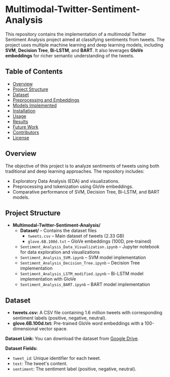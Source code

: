 <h1>Multimodal-Twitter-Sentiment-Analysis</h1>

<p>This repository contains the implementation of a multimodal Twitter Sentiment Analysis project aimed at classifying sentiments from tweets. The project uses multiple machine learning and deep learning models, including <strong>SVM</strong>, <strong>Decision Tree</strong>, <strong>Bi-LSTM</strong>, and <strong>BART</strong>. It also leverages <strong>GloVe embeddings</strong> for richer semantic understanding of the tweets.</p>

<h2>Table of Contents</h2>
<ul>
  <li><a href="#overview">Overview</a></li>
  <li><a href="#project-structure">Project Structure</a></li>
  <li><a href="#dataset">Dataset</a></li>
  <li><a href="#preprocessing-and-embeddings">Preprocessing and Embeddings</a></li>
  <li><a href="#models-implemented">Models Implemented</a></li>
  <li><a href="#installation">Installation</a></li>
  <li><a href="#usage">Usage</a></li>
  <li><a href="#results">Results</a></li>
  <li><a href="#future-work">Future Work</a></li>
  <li><a href="#contributors">Contributors</a></li>
  <li><a href="#license">License</a></li>
</ul>

<h2 id="overview">Overview</h2>
<p>The objective of this project is to analyze sentiments of tweets using both traditional and deep learning approaches. The repository includes:</p>
<ul>
  <li>Exploratory Data Analysis (EDA) and visualizations.</li>
  <li>Preprocessing and tokenization using GloVe embeddings.</li>
  <li>Comparative performance of SVM, Decision Tree, Bi-LSTM, and BART models.</li>
</ul>

<h2 id="project-structure">Project Structure</h2>
<ul>
  <li><strong>Multimodal-Twitter-Sentiment-Analysis/</strong>
    <ul>
      <li><strong>Dataset/</strong> – Contains the dataset files
        <ul>
          <li><code>tweets.csv</code> – Main dataset of tweets (2.33 GB)</li>
          <li><code>glove.6B.100d.txt</code> – GloVe embeddings (100D, pre-trained)</li>
        </ul>
      </li>
      <li><code>Sentiment_Analysis_Data_Visualization.ipynb</code> – Jupyter notebook for data exploration and visualizations</li>
      <li><code>Sentiment_Analysis_SVM.ipynb</code> – SVM model implementation</li>
      <li><code>Sentiment_Analysis_Decision_Tree.ipynb</code> – Decision Tree implementation</li>
      <li><code>Sentiment_Analysis_LSTM_modified.ipynb</code> – Bi-LSTM model implementation with GloVe</li>
      <li><code>Sentiment_Analysis_BART.ipynb</code> – BART model implementation</li>
    </ul>
  </li>
</ul>

<h2 id="dataset">Dataset</h2>
<ul>
  <li><strong>tweets.csv:</strong> A CSV file containing 1.6 million tweets with corresponding sentiment labels (positive, negative, neutral).</li>
  <li><strong>glove.6B.100d.txt:</strong> Pre-trained GloVe word embeddings with a 100-dimensional vector space.</li>
</ul>
<p><strong>Dataset Link:</strong> You can download the dataset from <a href="https://drive.google.com/drive/folders/1wm48DA5C-uvGN5FBz8DuptPT4iSDg5PP?usp=drive_link" target="_blank">Google Drive</a>.</p>
<p><strong>Dataset Fields:</strong></p>
<ul>
  <li><code>tweet_id</code>: Unique identifier for each tweet.</li>
  <li><code>text</code>: The tweet's content.</li>
  <li><code>sentiment</code>: The sentiment label (positive, negative, neutral).</li>
</ul>
